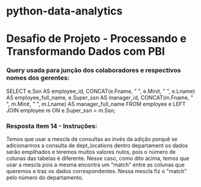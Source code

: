# python-data-analytics


# Desafio de Projeto - Processando e Transformando Dados com PBI
### Query usada para junção dos colaboradores e respectivos nomes dos gerentes: 

SELECT e.Ssn AS employee_id,
       CONCAT(e.Fname, " ", e.Minit, " ", e.Lname) AS employee_full_name,
       e.Super_ssn AS manager_id,
       CONCAT(m.Fname, " ", m.Minit, " ", m.Lname) AS manager_full_name
FROM employee e
LEFT JOIN employee m ON e.Super_ssn = m.Ssn;

### Resposta item 14 - Instruções:

Temos que usar a mescla de consultas ao invés da adição porquê se adicionarmos a consulta de dept_locations dentro departament os dados serão empilhados e teremos muitos valores nulos, pois o número de colunas das tabelas é diferente. Nesse caso, como dito acima, temos que usar a mescla pois a mesma encontra um "match" entre as colunas que queremos e traz os dados correspondentes. Nessa mescla fiz o "match" pelo número do departamento.
